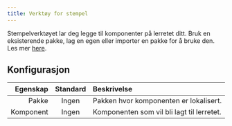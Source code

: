 ```yaml
---
title: Verktøy for stempel
---
```


Stempelverktøyet lar deg legge til komponenter på lerretet ditt.
Bruk en eksisterende pakke, lag en egen eller importer en pakke for å bruke den. Les mer [here](../../pack).

## Konfigurasjon

|  Egenskap | Standard | Beskrivelse                                                |
| --------: | :------: | :--------------------------------------------------------- |
|     Pakke |   Ingen  | Pakken hvor komponenten er lokalisert.     |
| Komponent |   Ingen  | Komponenten som vil bli lagt til lerretet. |

